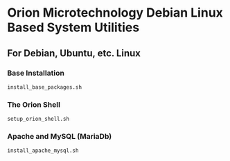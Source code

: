 # Orion Microtechnology Debian Linux Based System Utilities
## For Debian, Ubuntu, etc. Linux

### Base Installation
    install_base_packages.sh
### The Orion Shell
    setup_orion_shell.sh
### Apache and MySQL (MariaDb)
    install_apache_mysql.sh